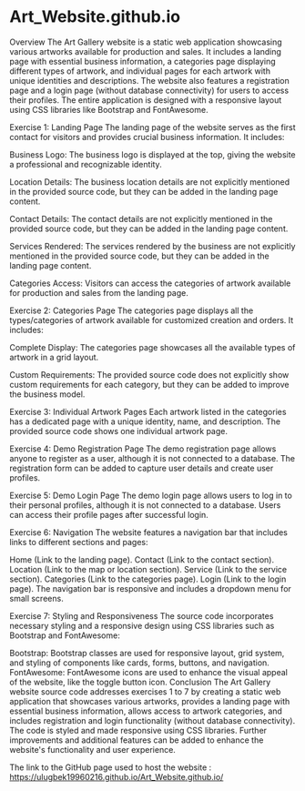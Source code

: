 # Art_Website.github.io

Overview
The Art Gallery website is a static web application showcasing various artworks available for production and sales. It includes a landing page with essential business information, a categories page displaying different types of artwork, and individual pages for each artwork with unique identities and descriptions. The website also features a registration page and a login page (without database connectivity) for users to access their profiles. The entire application is designed with a responsive layout using CSS libraries like Bootstrap and FontAwesome.

Exercise 1: Landing Page
The landing page of the website serves as the first contact for visitors and provides crucial business information. It includes:

Business Logo: The business logo is displayed at the top, giving the website a professional and recognizable identity.

Location Details: The business location details are not explicitly mentioned in the provided source code, but they can be added in the landing page content.

Contact Details: The contact details are not explicitly mentioned in the provided source code, but they can be added in the landing page content.

Services Rendered: The services rendered by the business are not explicitly mentioned in the provided source code, but they can be added in the landing page content.

Categories Access: Visitors can access the categories of artwork available for production and sales from the landing page.

Exercise 2: Categories Page
The categories page displays all the types/categories of artwork available for customized creation and orders. It includes:

Complete Display: The categories page showcases all the available types of artwork in a grid layout.

Custom Requirements: The provided source code does not explicitly show custom requirements for each category, but they can be added to improve the business model.

Exercise 3: Individual Artwork Pages
Each artwork listed in the categories has a dedicated page with a unique identity, name, and description. The provided source code shows one individual artwork page.

Exercise 4: Demo Registration Page
The demo registration page allows anyone to register as a user, although it is not connected to a database. The registration form can be added to capture user details and create user profiles.

Exercise 5: Demo Login Page
The demo login page allows users to log in to their personal profiles, although it is not connected to a database. Users can access their profile pages after successful login.

Exercise 6: Navigation
The website features a navigation bar that includes links to different sections and pages:

Home (Link to the landing page).
Contact (Link to the contact section).
Location (Link to the map or location section).
Service (Link to the service section).
Categories (Link to the categories page).
Login (Link to the login page).
The navigation bar is responsive and includes a dropdown menu for small screens.

Exercise 7: Styling and Responsiveness
The source code incorporates necessary styling and a responsive design using CSS libraries such as Bootstrap and FontAwesome:

Bootstrap: Bootstrap classes are used for responsive layout, grid system, and styling of components like cards, forms, buttons, and navigation.
FontAwesome: FontAwesome icons are used to enhance the visual appeal of the website, like the toggle button icon.
Conclusion
The Art Gallery website source code addresses exercises 1 to 7 by creating a static web application that showcases various artworks, provides a landing page with essential business information, allows access to artwork categories, and includes registration and login functionality (without database connectivity). The code is styled and made responsive using CSS libraries. Further improvements and additional features can be added to enhance the website's functionality and user experience.


The link to the GitHub page used to host the website : https://ulugbek19960216.github.io/Art_Website.github.io/
